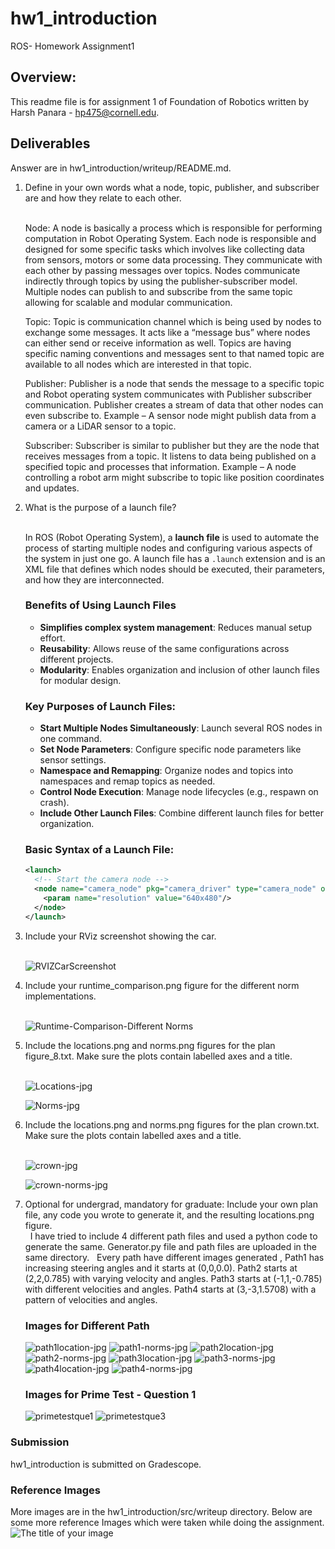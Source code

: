 # hw1_introduction
ROS- Homework Assignment1

## Overview:
This readme file is for assignment 1 of Foundation of Robotics written by Harsh Panara - hp475@cornell.edu.


## Deliverables
Answer are in hw1_introduction/writeup/README.md.
<ol>
<li> Define in your own words what a node, topic, publisher, and subscriber are and how they relate to each other.</li>&nbsp

  
  Node: A node is basically a process which is responsible for performing computation in Robot Operating System. Each node is responsible and designed for some specific tasks which involves like collecting data from sensors, motors or some data processing. They communicate with each other by passing messages over topics. Nodes communicate indirectly through topics by using the publisher-subscriber model. Multiple nodes can publish to and subscribe from the same topic allowing for scalable and modular communication.
  
  Topic: Topic is communication channel which is being used by nodes to exchange some messages. It acts like a “message bus” where nodes can either send or receive information as well. Topics are having specific naming conventions and messages sent to that named topic are available to all nodes which are interested in that topic.
  
  Publisher: Publisher is a node that sends the message to a specific topic and Robot operating system communicates with Publisher subscriber communication. Publisher creates a stream of data that other nodes can even subscribe to. Example – A sensor node might publish data from a camera or a LiDAR sensor to a topic. 

  Subscriber: Subscriber is similar to publisher but they are the node that receives messages from a topic. It listens to data being published on a specified topic and processes that information. Example – A node controlling a robot arm might subscribe to topic like position coordinates and updates.

<li> What is the purpose of a launch file? </li> &nbsp

In ROS (Robot Operating System), a **launch file** is used to automate the process of starting multiple nodes and configuring various aspects of the system in just one go. A launch file has a `.launch` extension and is an XML file that defines which nodes should be executed, their parameters, and how they are interconnected.

### Benefits of Using Launch Files
- **Simplifies complex system management**: Reduces manual setup effort.
- **Reusability**: Allows reuse of the same configurations across different projects.
- **Modularity**: Enables organization and inclusion of other launch files for modular design.

### Key Purposes of Launch Files:
- **Start Multiple Nodes Simultaneously**: Launch several ROS nodes in one command.
- **Set Node Parameters**: Configure specific node parameters like sensor settings.
- **Namespace and Remapping**: Organize nodes and topics into namespaces and remap topics as needed.
- **Control Node Execution**: Manage node lifecycles (e.g., respawn on crash).
- **Include Other Launch Files**: Combine different launch files for better organization.

### Basic Syntax of a Launch File:
```xml
<launch> 
  <!-- Start the camera node --> 
  <node name="camera_node" pkg="camera_driver" type="camera_node" output="screen"> 
    <param name="resolution" value="640x480"/> 
  </node>
</launch>
```

<li> Include your RViz screenshot showing the car. </li>&nbsp

![RVIZCarScreenshot](rvizimage.png)

<li> Include your runtime_comparison.png figure for the different norm implementations. </li>&nbsp

![Runtime-Comparison-Different Norms](runtime_comparison.png)

<li> Include the locations.png and norms.png figures for the plan figure_8.txt. Make sure the plots contain labelled axes and a title. </li>&nbsp

![Locations-jpg](figure8locations.png)

![Norms-jpg](figure8norms.png)

<li> Include the locations.png and norms.png figures for the plan crown.txt. Make sure the plots contain labelled axes and a title. </li>&nbsp

![crown-jpg](crown9locations.png)

![crown-norms-jpg](crown8norms.png)

<li> Optional for undergrad, mandatory for graduate: Include your own plan file, any code you wrote to generate it, and the resulting locations.png figure. </li>&nbsp
I have tried to include 4 different path files and used a python code to generate the same. Generator.py file and path files are uploaded in the same directory. &nbsp
Every path have different images generated , Path1 has increasing steering angles and it starts at (0,0,0.0). Path2 starts at (2,2,0.785) with varying velocity and angles. Path3 starts at (-1,1,-0.785) with different velocities and angles. Path4 starts at (3,-3,1.5708) with a pattern of velocities and angles.&nbsp

### Images for Different Path

![path1location-jpg](path1locations.png)
![path1-norms-jpg](path1norms.png)
![path2location-jpg](path2locations.png)
![path2-norms-jpg](path2norms.png)
![path3location-jpg](path3locations.png)
![path3-norms-jpg](path3norms.png)
![path4location-jpg](path4locations.png)
![path4-norms-jpg](path4norms.png)


### Images for Prime Test - Question 1

![primetestque1](primetest1.png)
![primetestque3](primetest2.png)

</ol>

### Submission 
hw1_introduction is submitted on Gradescope.

### Reference Images
More images are in the hw1_introduction/src/writeup directory.
Below are some more reference Images which were taken while doing the assignment.
![The title of your image](imageName.png)
